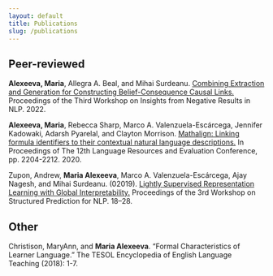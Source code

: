 ```yaml
---
layout: default
title: Publications
slug: /publications
---
```


## Peer-reviewed

**Alexeeva, Maria**, Allegra A. Beal, and Mihai Surdeanu. [Combining Extraction and Generation for
Constructing Belief-Consequence Causal Links.](https://aclanthology.org/2022.insights-1.22/) Proceedings of the Third Workshop on Insights from Negative
Results in NLP. 2022.

**Alexeeva, Maria**, Rebecca Sharp, Marco A. Valenzuela-Escárcega, Jennifer Kadowaki, Adarsh Pyarelal,
and Clayton Morrison. [Mathalign: Linking formula identifiers to their contextual natural language
descriptions.](https://aclanthology.org/2020.lrec-1.269/) In Proceedings of The 12th Language Resources and Evaluation Conference, pp. 2204-2212. 2020.

Zupon, Andrew, **Maria Alexeeva**, Marco A. Valenzuela-Escárcega, Ajay Nagesh, and Mihai Surdeanu. (02019).
[Lightly Supervised Representation Learning with Global Interpretability.](http://dx.doi.org/10.18653/v1/W19-1504) Proceedings of the 3rd Workshop
on Structured Prediction for NLP. 18–28.

## Other

Christison, MaryAnn, and **Maria Alexeeva**. “Formal Characteristics of Learner Language.” The TESOL
Encyclopedia of English Language Teaching (2018): 1-7.
